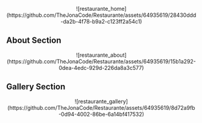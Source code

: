 <p align="center">
![restaurante_home](https://github.com/TheJonaCode/Restaurante/assets/64935619/28430ddd-da2b-4f78-b9a2-c123ff2a54c1)
</p>

## About Section
<p align="center">
  ![restaurante_about](https://github.com/TheJonaCode/Restaurante/assets/64935619/15b1a292-0dea-4edc-929d-226da8a3c577)
</p>

## Gallery Section
<p align="center">
  ![restaurante_gallery](https://github.com/TheJonaCode/Restaurante/assets/64935619/8d72a9fb-0d94-4002-86be-6a14bf417532)
</p>
